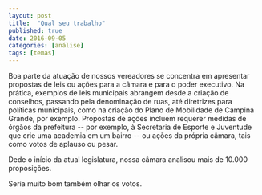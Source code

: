 ```yaml
---
layout: post
title:  "Qual seu trabalho"
published: true
date: 2016-09-05
categories: [análise]
tags: [temas]
---
```







Boa parte da atuação de nossos vereadores se concentra em apresentar propostas de leis ou ações para a câmara e para o poder executivo. Na prática, exemplos de leis municipais abrangem desde a criação de conselhos, passando pela denominação de ruas, até diretrizes para políticas municipais, como na criação do Plano de Mobilidade de Campina Grande, por exemplo. Propostas de ações incluem requerer medidas de órgãos da prefeitura -- por exemplo, à Secretaria de Esporte e Juventude que crie uma academia em um bairro -- ou ações da própria câmara, tais como votos de aplauso ou pesar.

Dede o início da atual legislatura, nossa câmara analisou mais de 10.000 proposições. 



Seria muito bom também olhar os votos. 
